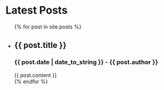 <h1>Latest Posts</h1>

<ul class="no-bullets">
  {% for post in site.posts %}
    <li>
      <h2>{{ post.title }}</h2>
      <h3>{{ post.date | date_to_string }} - {{ post.author }}</h3>
      {{ post.content }}
    </li>
  {% endfor %}
</ul>
